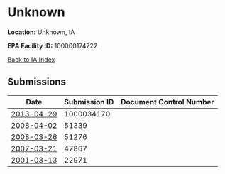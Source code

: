 # Unknown

**Location:** Unknown, IA

**EPA Facility ID:** 100000174722

[Back to IA Index](../../index.md)

## Submissions

| Date | Submission ID | Document Control Number |
|------|--------------|-------------------------|
| [2013-04-29](submissions/1000034170.md) | 1000034170 |  |
| [2008-04-02](submissions/51339.md) | 51339 |  |
| [2008-03-26](submissions/51276.md) | 51276 |  |
| [2007-03-21](submissions/47867.md) | 47867 |  |
| [2001-03-13](submissions/22971.md) | 22971 |  |
